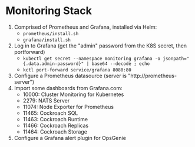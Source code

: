 Monitoring Stack
================

1) Comprised of Prometheus and Grafana, installed via Helm:
    - `prometheus/install.sh`
    - `grafana/install.sh`
2) Log in to Grafana (get the "admin" password from the K8S secret, then portforward)
    - `kubectl get secret --namespace monitoring grafana -o jsonpath="{.data.admin-password}" | base64 --decode ; echo`
    - `kctl port-forward service/grafana 8080:80`
3) Configure a Prometheus datasource (server is "http://prometheus-server")
4) Import some dashboards from Grafana.com:
    - 10000: Cluster Monitoring for Kubernetes
    - 2279: NATS Server
    - 11074: Node Exporter for Prometheus
    - 11465: Cockroach SQL
    - 11463: Cockroach Runtime
    - 11466: Cockroach Replicas
    - 11464: Cockroach Storage
5) Configure a Grafana alert plugin for OpsGenie
